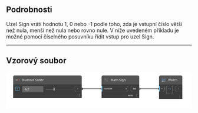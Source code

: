 ## Podrobnosti
Uzel Sign vrátí hodnotu 1, 0 nebo -1 podle toho, zda je vstupní číslo větší než nula, menší než nula nebo rovno nule. V níže uvedeném příkladu je možné pomocí číselného posuvníku řídit vstup pro uzel Sign.
___
## Vzorový soubor

![Sign (number)](./DSCore.Math.Sign(number)_img.jpg)

